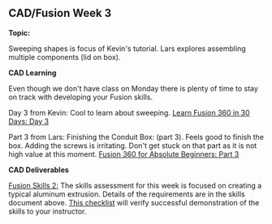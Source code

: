 ## CAD/Fusion Week 3

**Topic:** 

Sweeping shapes is focus of Kevin's tutorial. Lars explores assembling multiple components (lid on box). 

**CAD Learning**

Even though we don't have class on Monday there is plenty of time to stay on track with developing your Fusion skills.

Day 3 from Kevin: Cool to learn about sweeping. 
[Learn Fusion 360 in 30 Days: Day 3](https://www.youtube.com/watch?v=DfAfxae8aRc&list=PLrZ2zKOtC_-C4rWfapgngoe9o2-ng8ZBr&index=3)

Part 3 from Lars: Finishing the Conduit Box: (part 3). Feels good to finish the box. Adding the screws is irritating. Don't get stuck on that part as it is not high value at this moment.
[Fusion 360 for Absolute Beginners: Part 3](https://www.youtube.com/watch?v=zS8dYA_Iluc)

**CAD Deliverables**

[Fusion Skills 2:](https://github.com/smithrockmaker/ENGR102/blob/main/Fusion360/Skills/FusionSkills2.md) The skills assessment for this week is focused on creating a typical aluminum extrusion. Details of the requirements are in the skills document above. [This checklist](https://github.com/smithrockmaker/ENGR102/blob/main/Fusion360/Skills/Checklists/FusionSkills2Checklist.docx) will verify successful demonstration of the skills to your instructor.